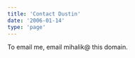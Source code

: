 ```yaml
---
title: 'Contact Dustin'
date: '2006-01-14'
type: 'page'
---
```


To email me, email mihalik@ this domain.
